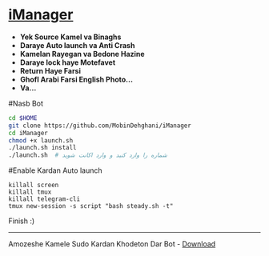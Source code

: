 # [iManager](https://telegram.me/iManager)

* **Yek Source Kamel va Binaghs**
* **Daraye Auto launch va Anti Crash**
* **Kamelan Rayegan va Bedone Hazine**
* **Daraye lock haye Motefavet**
* **Return Haye Farsi**
* **Ghofl Arabi Farsi English Photo...**
* **Va...**


#Nasb Bot

```sh
cd $HOME 
git clone https://github.com/MobinDehghani/iManager 
cd iManager 
chmod +x launch.sh 
./launch.sh install 
./launch.sh  # شماره را وارد کنید و وارد اکانت شوید
```

#Enable Kardan Auto launch

```
killall screen 
killall tmux 
killall telegram-cli 
tmux new-session -s script "bash steady.sh -t" 
```

Finish :)

* * *
Amozeshe Kamele Sudo Kardan Khodeton Dar Bot - [Download](http://yon.ir/7cKL)
